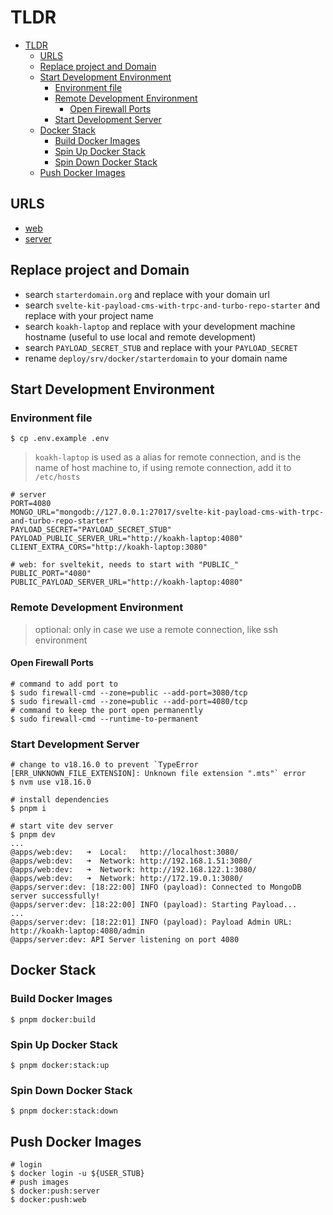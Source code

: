 # TLDR

- [TLDR](#tldr)
  - [URLS](#urls)
  - [Replace project and Domain](#replace-project-and-domain)
  - [Start Development Environment](#start-development-environment)
    - [Environment file](#environment-file)
    - [Remote Development Environment](#remote-development-environment)
      - [Open Firewall Ports](#open-firewall-ports)
    - [Start Development Server](#start-development-server)
  - [Docker Stack](#docker-stack)
    - [Build Docker Images](#build-docker-images)
    - [Spin Up Docker Stack](#spin-up-docker-stack)
    - [Spin Down Docker Stack](#spin-down-docker-stack)
  - [Push Docker Images](#push-docker-images)

## URLS

- [web](http://koakh-laptop:3080)
- [server](http://koakh-laptop:4080)

## Replace project and Domain

- search `starterdomain.org` and replace with your domain url
- search `svelte-kit-payload-cms-with-trpc-and-turbo-repo-starter` and replace with your project name
- search `koakh-laptop` and replace with your development machine hostname (useful to use local and remote development)
- search `PAYLOAD_SECRET_STUB` and replace with your `PAYLOAD_SECRET`
- rename `deploy/srv/docker/starterdomain` to your domain name

## Start Development Environment

### Environment file

```shell
$ cp .env.example .env
```

> `koakh-laptop` is used as a alias for remote connection, and is the name of host machine to, if using remote connection, add it to `/etc/hosts`

```shell
# server
PORT=4080
MONGO_URL="mongodb://127.0.0.1:27017/svelte-kit-payload-cms-with-trpc-and-turbo-repo-starter"
PAYLOAD_SECRET="PAYLOAD_SECRET_STUB"
PAYLOAD_PUBLIC_SERVER_URL="http://koakh-laptop:4080"
CLIENT_EXTRA_CORS="http://koakh-laptop:3080"

# web: for sveltekit, needs to start with "PUBLIC_"
PUBLIC_PORT="4080"
PUBLIC_PAYLOAD_SERVER_URL="http://koakh-laptop:4080"
```

### Remote Development Environment

> optional: only in case we use a remote connection, like ssh environment

#### Open Firewall Ports

```shell
# command to add port to
$ sudo firewall-cmd --zone=public --add-port=3080/tcp
$ sudo firewall-cmd --zone=public --add-port=4080/tcp
# command to keep the port open permanently
$ sudo firewall-cmd --runtime-to-permanent
```

### Start Development Server

```shell
# change to v18.16.0 to prevent `TypeError [ERR_UNKNOWN_FILE_EXTENSION]: Unknown file extension ".mts"` error
$ nvm use v18.16.0

# install dependencies
$ pnpm i

# start vite dev server
$ pnpm dev
...
@apps/web:dev:   ➜  Local:   http://localhost:3080/
@apps/web:dev:   ➜  Network: http://192.168.1.51:3080/
@apps/web:dev:   ➜  Network: http://192.168.122.1:3080/
@apps/web:dev:   ➜  Network: http://172.19.0.1:3080/
@apps/server:dev: [18:22:00] INFO (payload): Connected to MongoDB server successfully!
@apps/server:dev: [18:22:00] INFO (payload): Starting Payload...
...
@apps/server:dev: [18:22:01] INFO (payload): Payload Admin URL: http://koakh-laptop:4080/admin
@apps/server:dev: API Server listening on port 4080
```

## Docker Stack

### Build Docker Images

```shell
$ pnpm docker:build
```

### Spin Up Docker Stack

```shell
$ pnpm docker:stack:up
```

### Spin Down Docker Stack

```shell
$ pnpm docker:stack:down
```

## Push Docker Images

```shell
# login
$ docker login -u ${USER_STUB}
# push images
$ docker:push:server
$ docker:push:web
```
